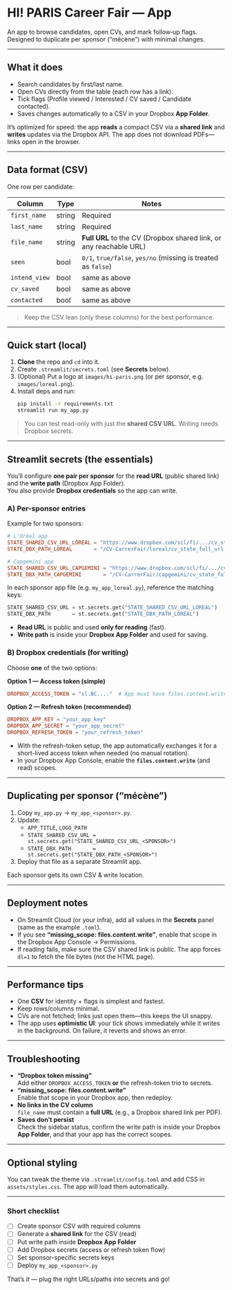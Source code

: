 # HI! PARIS Career Fair — App

An app to browse candidates, open CVs, and mark follow‑up flags. Designed to duplicate per sponsor (“mécène”) with minimal changes.

---

## What it does

- Search candidates by first/last name.
- Open CVs directly from the table (each row has a link).
- Tick flags (Profile viewed / Interested / CV saved / Candidate contacted).
- Saves changes automatically to a CSV in your Dropbox **App Folder**.

It’s optimized for speed: the app **reads** a compact CSV via a **shared link** and **writes** updates via the Dropbox API. The app does not download PDFs—links open in the browser.

---

## Data format (CSV)

One row per candidate:

| Column        | Type   | Notes                                                             |
|--------------|--------|-------------------------------------------------------------------|
| `first_name` | string | Required                                                          |
| `last_name`  | string | Required                                                          |
| `file_name`  | string | **Full URL** to the CV (Dropbox shared link, or any reachable URL) |
| `seen`       | bool   | `0/1`, `true/false`, `yes/no` (missing is treated as `false`)     |
| `intend_view`| bool   | same as above                                                     |
| `cv_saved`   | bool   | same as above                                                     |
| `contacted`  | bool   | same as above                                                     |

> Keep the CSV lean (only these columns) for the best performance.

---

## Quick start (local)

1. **Clone** the repo and `cd` into it.
2. Create `.streamlit/secrets.toml` (see **Secrets** below).
3. (Optional) Put a logo at `images/hi-paris.png` (or per sponsor, e.g. `images/loreal.png`).
4. Install deps and run:
   ```bash
   pip install -r requirements.txt
   streamlit run my_app.py
   ```

> You can test read-only with just the **shared CSV URL**. Writing needs Dropbox secrets.

---

## Streamlit **secrets** (the essentials)

You’ll configure **one pair per sponsor** for the **read URL** (public shared link) and the **write path** (Dropbox App Folder).  
You also provide **Dropbox credentials** so the app can write.

### A) Per-sponsor entries

Example for two sponsors:

```toml
# L'Oréal app
STATE_SHARED_CSV_URL_LOREAL = "https://www.dropbox.com/scl/fi/.../cv_state_full_url_loreal.csv?dl=0"
STATE_DBX_PATH_LOREAL       = "/CV-CarrerFair/loreal/cv_state_full_url.csv"

# Capgemini app
STATE_SHARED_CSV_URL_CAPGEMINI = "https://www.dropbox.com/scl/fi/.../cv_state_full_url_capgemini.csv?dl=0"
STATE_DBX_PATH_CAPGEMINI       = "/CV-CarrerFair/capgemini/cv_state_full_url.csv"
```

In each sponsor app file (e.g. `my_app_loreal.py`), reference the matching keys:

```python
STATE_SHARED_CSV_URL = st.secrets.get("STATE_SHARED_CSV_URL_LOREAL")
STATE_DBX_PATH       = st.secrets.get("STATE_DBX_PATH_LOREAL")
```

- **Read URL** is public and used **only for reading** (fast).
- **Write path** is inside your **Dropbox App Folder** and used for saving.

### B) Dropbox credentials (for writing)

Choose **one** of the two options:

**Option 1 — Access token (simple)**
```toml
DROPBOX_ACCESS_TOKEN = "sl.BC...."  # App must have files.content.write scope
```

**Option 2 — Refresh token (recommended)**
```toml
DROPBOX_APP_KEY = "your_app_key"
DROPBOX_APP_SECRET = "your_app_secret"
DROPBOX_REFRESH_TOKEN = "your_refresh_token"
```

- With the refresh-token setup, the app automatically exchanges it for a short-lived access token when needed (no manual rotation).
- In your Dropbox App Console, enable the **`files.content.write`** (and read) scopes.

---

## Duplicating per sponsor (“mécène”)

1. Copy `my_app.py` → `my_app_<sponsor>.py`.
2. Update:
   - `APP_TITLE`, `LOGO_PATH`
   - `STATE_SHARED_CSV_URL = st.secrets.get("STATE_SHARED_CSV_URL_<SPONSOR>")`
   - `STATE_DBX_PATH       = st.secrets.get("STATE_DBX_PATH_<SPONSOR>")`
3. Deploy that file as a separate Streamlit app.

Each sponsor gets its own CSV & write location.

---

## Deployment notes

- On Streamlit Cloud (or your infra), add all values in the **Secrets** panel (same as the example `.toml`).
- If you see **“missing_scope: files.content.write”**, enable that scope in the Dropbox App Console → Permissions.
- If reading fails, make sure the CSV shared link is public. The app forces `dl=1` to fetch the file bytes (not the HTML page).

---

## Performance tips

- One **CSV** for identity + flags is simplest and fastest.
- Keep rows/columns minimal.
- CVs are not fetched; links just open them—this keeps the UI snappy.
- The app uses **optimistic UI**: your tick shows immediately while it writes in the background. On failure, it reverts and shows an error.

---

## Troubleshooting

- **“Dropbox token missing”**  
  Add either `DROPBOX_ACCESS_TOKEN` **or** the refresh-token trio to secrets.
- **“missing_scope: files.content.write”**  
  Enable that scope in your Dropbox app, then redeploy.
- **No links in the CV column**  
  `file_name` must contain a **full URL** (e.g., a Dropbox shared link per PDF).
- **Saves don’t persist**  
  Check the sidebar status, confirm the write path is inside your Dropbox **App Folder**, and that your app has the correct scopes.

---

## Optional styling

You can tweak the theme via `.streamlit/config.toml` and add CSS in `assets/styles.css`. The app will load them automatically.

---

### Short checklist

- [ ] Create sponsor CSV with required columns
- [ ] Generate a **shared link** for the CSV (read)
- [ ] Put write path inside **Dropbox App Folder**
- [ ] Add Dropbox secrets (access or refresh token flow)
- [ ] Set sponsor-specific secrets keys
- [ ] Deploy `my_app_<sponsor>.py`

That’s it — plug the right URLs/paths into secrets and go!
